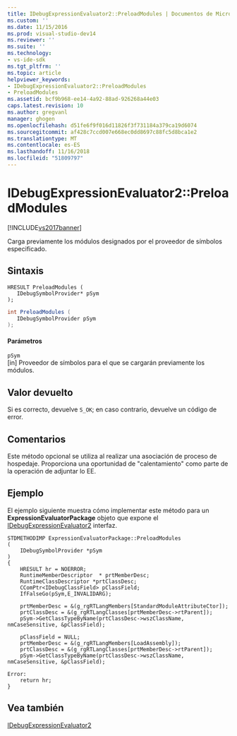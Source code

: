 ```yaml
---
title: IDebugExpressionEvaluator2::PreloadModules | Documentos de Microsoft
ms.custom: ''
ms.date: 11/15/2016
ms.prod: visual-studio-dev14
ms.reviewer: ''
ms.suite: ''
ms.technology:
- vs-ide-sdk
ms.tgt_pltfrm: ''
ms.topic: article
helpviewer_keywords:
- IDebugExpressionEvaluator2::PreloadModules
- PreloadModules
ms.assetid: bcf9b968-ee14-4a92-88ad-926268a44e03
caps.latest.revision: 10
ms.author: gregvanl
manager: ghogen
ms.openlocfilehash: d51fe6f9f016d11826f3f731184a379ca19d6074
ms.sourcegitcommit: af428c7ccd007e668ec0dd8697c88fc5d8bca1e2
ms.translationtype: MT
ms.contentlocale: es-ES
ms.lasthandoff: 11/16/2018
ms.locfileid: "51809797"
---
```

# <a name="idebugexpressionevaluator2preloadmodules"></a>IDebugExpressionEvaluator2::PreloadModules
[!INCLUDE[vs2017banner](../../../includes/vs2017banner.md)]

Carga previamente los módulos designados por el proveedor de símbolos especificado.  
  
## <a name="syntax"></a>Sintaxis  
  
```cpp#  
HRESULT PreloadModules (  
   IDebugSymbolProvider* pSym  
);  
```  
  
```csharp  
int PreloadModules (  
   IDebugSymbolProvider pSym  
);  
```  
  
#### <a name="parameters"></a>Parámetros  
 `pSym`  
 [in] Proveedor de símbolos para el que se cargarán previamente los módulos.  
  
## <a name="return-value"></a>Valor devuelto  
 Si es correcto, devuelve `S_OK`; en caso contrario, devuelve un código de error.  
  
## <a name="remarks"></a>Comentarios  
 Este método opcional se utiliza al realizar una asociación de proceso de hospedaje. Proporciona una oportunidad de "calentamiento" como parte de la operación de adjuntar lo EE.  
  
## <a name="example"></a>Ejemplo  
 El ejemplo siguiente muestra cómo implementar este método para un **ExpressionEvaluatorPackage** objeto que expone el [IDebugExpressionEvaluator2](../../../extensibility/debugger/reference/idebugexpressionevaluator2.md) interfaz.  
  
```cpp#  
STDMETHODIMP ExpressionEvaluatorPackage::PreloadModules  
(  
    IDebugSymbolProvider *pSym  
)  
{  
    HRESULT hr = NOERROR;  
    RuntimeMemberDescriptor  * prtMemberDesc;  
    RuntimeClassDescriptor *prtClassDesc;  
    CComPtr<IDebugClassField> pClassField;  
    IfFalseGo(pSym,E_INVALIDARG);  
  
    prtMemberDesc = &(g_rgRTLangMembers[StandardModuleAttributeCtor]);  
    prtClassDesc = &(g_rgRTLangClasses[prtMemberDesc->rtParent]);  
    pSym->GetClassTypeByName(prtClassDesc->wszClassName, nmCaseSensitive, &pClassField);  
  
    pClassField = NULL;  
    prtMemberDesc = &(g_rgRTLangMembers[LoadAssembly]);  
    prtClassDesc = &(g_rgRTLangClasses[prtMemberDesc->rtParent]);  
    pSym->GetClassTypeByName(prtClassDesc->wszClassName, nmCaseSensitive, &pClassField);  
  
Error:  
    return hr;  
}  
```  
  
## <a name="see-also"></a>Vea también  
 [IDebugExpressionEvaluator2](../../../extensibility/debugger/reference/idebugexpressionevaluator2.md)


